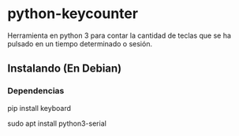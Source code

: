 # python-keycounter

Herramienta en python 3 para contar la cantidad de teclas que se ha pulsado en un tiempo determinado o sesión.

## Instalando (En Debian)

### Dependencias

pip install keyboard

sudo apt install python3-serial